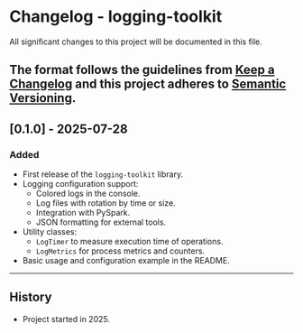 # Changelog - logging-toolkit

All significant changes to this project will be documented in this file.

The format follows the guidelines from [Keep a Changelog](https://keepachangelog.com/en/1.0.0/)
and this project adheres to [Semantic Versioning](https://semver.org/spec/v2.0.0.html).
---

## [0.1.0] - 2025-07-28
### Added
- First release of the `logging-toolkit` library.
- Logging configuration support:
  - Colored logs in the console.
  - Log files with rotation by time or size.
  - Integration with PySpark.
  - JSON formatting for external tools.
- Utility classes:
  - `LogTimer` to measure execution time of operations.
  - `LogMetrics` for process metrics and counters.
- Basic usage and configuration example in the README.
---

## History
- Project started in 2025.
